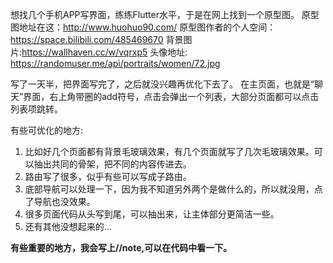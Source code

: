 想找几个手机APP写界面，练练Flutter水平，于是在网上找到一个原型图。
原型图地址在这：http://www.huohuo90.com/
原型图作者的个人空间：https://space.bilibili.com/485469670
背景图片:https://wallhaven.cc/w/vqrxp5
头像地址: https://randomuser.me/api/portraits/women/72.jpg

写了一天半，把界面写完了，之后就没兴趣再优化下去了。
在主页面，也就是“聊天”界面，右上角带圈的add符号，点击会弹出一个列表，大部分页面都可以点击列表项跳转。

有些可优化的地方:
1. 比如好几个页面都有背景毛玻璃效果，有几个页面就写了几次毛玻璃效果。可以抽出共同的骨架，把不同的内容传进去。
2. 路由写了很多，似乎有些可以写成子路由。
3. 底部导航可以处理一下，因为我不知道另外两个是做什么的，所以就没用，点了导航也没效果。
4. 很多页面代码从头写到尾，可以抽出来，让主体部分更简洁一些。
5. 还有其他没想起来的...

**有些重要的地方，我会写上//note,可以在代码中看一下。**
